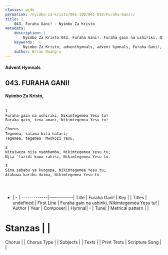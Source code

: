 ```yaml
---
classes: wide
permalink: /nyimbo-za-kristo/001-100/041-050/Furaha-Gani!/
title: |
    043. Furaha Gani! - Nyimbo Za Kristo
metadata:
    description: |
        Nyimbo Za Kristo 043. Furaha Gani!. Furaha gain na ushiriki, Nikimtegemea Yesu tu! Baraka gain, tena amani, Nikimtegemea Yesu tu!  Chorus Tegemea, salama bila hatari; Tegemea, tegemea  Mwokozi Yesu.  
    keywords:  |
        Nyimbo Za Kristo, adventhymnals, advent hymnals, Furaha Gani!, Furaha gain na ushiriki, Nikimtegemea Yesu tu!. 
    author: Brian Onang'o
---
```


#### Advent Hymnals
## 043. FURAHA GANI!
####  Nyimbo Za Kristo,

```txt

1
Furaha gain na ushiriki, Nikimtegemea Yesu tu!
Baraka gain, tena amani, Nikimtegemea Yesu tu!

Chorus
Tegemea, salama bila hatari;
Tegemea, tegemea  Mwokozi Yesu.

2
Nitaiweza njia nyembamba, Nikimtegemea Yesu tu;
Njia `tazidi kuwa rahisi, Nikimtegemea Yesu tu.

3
Sina sababu ya kuogopa, Nikimtegemea Yesu tu;
Atakuwa karibu daima, Nikimtegemea Yesu tu.





```

- |   -  |
-------------|------------|
Title | Furaha Gani! |
Key |  |
Titles | undefined |
First Line | Furaha gain na ushiriki, Nikimtegemea Yesu tu! |
Author | 
Year | 
Composer| |
Hymnal|  - |
Tune|  |
Metrical pattern | |
# Stanzas |  |
Chorus |  |
Chorus Type |  |
Subjects | |
Texts |  |
Print Texts | 
Scripture Song |  |
    
